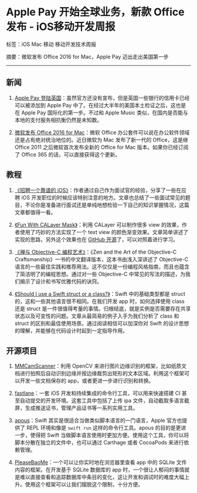 # Apple Pay 开始全球业务，新款 Office 发布 - iOS移动开发周报

标签：iOS Mac 移动 移动开发技术周报

摘要：微软发布 Office 2016 for Mac，Apple Pay 迈出走出美国第一步

---

## 新闻

1. [Apple Pay 登陆英国](http://www.macrumors.com/2015/07/07/banks-gearing-up-for-uk-apple-pay-launch/)：虽然官方还没有宣布，但是英国一些银行的信用卡已经可以被添加到 Apple Pay 中了。在经过大半年的美国本土检证之后，这也是在 Apple Pay 国际化的第一步。不过和 Apple Music 类似，在国内是否能与本地的支付服务相抗衡仍然是未知数。

2. [微软发布 Office 2016 for Mac](https://products.office.com/en-us/mac/microsoft-office-for-mac)：微软 Office 办公套件可以说在办公软件领域还是占有绝对统治地位的。近日微软为 Mac 发布了新一代的 Office，这是继 Office 2011 之后微软首次发布全新的 Office for Mac 版本。如果你已经订阅了 Office 365 的话，可以直接获得这个更新。

## 教程

1. [《招聘一个靠谱的 iOS》](http://blog.sunnyxx.com/2015/07/04/ios-interview/)：作者通过自己作为面试官的经验，分享了一些在应聘 iOS 开发职位的时候应该特别注意的地方。文章也总结了一些面试常见的题目，不论你是准备进行面试还是单纯地想检验一下自己的知识掌握情况，这篇文章都值得一看。

2. [《Fun With CALayer Mask》](http://blog.zhowkev.in/2015/07/06/fun-with-mask/)：利用 CALayer 可以制作很多 view 的效果，作者使用了巧妙的方法实现了一个 text view 的颜色渐变效果。文章简单讲述了实现的思路，另外这个效果也在 [GitHub 开源](https://github.com/kevinzhow/RealtimeGradientText)了，可以对照着进行学习。

3. [《禅与 Objective-C 编程艺术》](https://github.com/oa414/objc-zen-book-cn)：《Zen and the Art of the Objective-C Craftsmanship》一书的中文翻译版本，这本书由浅入深讲述了 Objective-C 语言的一些最佳实践和推荐用法。这不仅仅是一份编程风格指南，而且也蕴含了简洁明了的编程思想。通过对一些 Objective-C 中常见的写法的描述，为我们揭示了设计和书写优雅代码的诀窍。

4. [《Should I use a Swift struct or a class?》](http://faq.sealedabstract.com/structs_or_classes/)：Swift 中的基础类型都是 struct 的，这和一些其他语言很不相同。在我们开发 app 时，如何选择使用 class 还是 struct 是一件很值得考量的事情。归根结底，就是实例是否需要存在共享状态以及可变性的问题。文章从最简易的例子入手为我们分析了 class 和 struct 的区别和最佳使用场景。通过阅读相信可以加深你对 Swift 的设计思想的理解，并能够在代码设计时起到一定指导作用。

## 开源项目

1. [MMCamScanner](https://github.com/mukyasa/MMCamScanner)：利用 OpenCV 来进行图片边缘识别的框架，比如纸质文档进行拍照后自动识别边缘并按边缘裁剪出矩形的文本区域。利用这个框架可以开发一些文档保存的 app，或者更进一步进行识别和转换。

2. [fastlane](https://github.com/KrauseFx/fastlane)：一套 iOS 开发和持续集成的命令行工具，可以用来快速搭建 CI 甚至自动提交的开发环境。这套工具中包括了上传 ipa 文件，自动截取多语言截屏，生成推送证书，管理产品证书等一系列实用工具。

3. [apous](https://github.com/owensd/apous)：Swift 其实是很适合当做类似脚本语言的一门语言，Apple 官方也提供了 REPL 环境和像是 `swift run` 这样的命令行工具。apous 的目的是更进一步，使得把 Swift 当做脚本语言使用时更加方便。使用这个工具，你可以将脚本分散在独立的文件中，也可以通过 Carthage 或者 CocoaPods 来进行依赖管理。

4. [PleaseBaoMe](https://github.com/callmewhy/PleaseBaoMe)：一个可以让你实时地在浏览器里查看 app 中的 SQLite 文件内容的框架。在开发基于 SQLite 数据库的 app 时，一个很让人郁闷的事情就是难以直接查看和追踪数据库中条目的变化，这让开发和调试时的难度大幅上升。使用这个框架可以让我们摆脱这个限制，十分方便。
